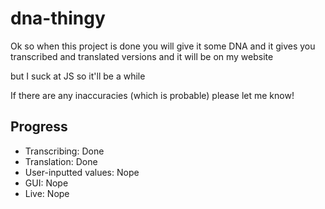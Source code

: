 # dna-thingy
Ok so when this project is done you will give it some DNA and it gives you transcribed and translated versions and it will be on my website

but I suck at JS so it'll be a while

If there are any inaccuracies (which is probable) please let me know!

## Progress
* Transcribing: Done
* Translation: Done
* User-inputted values: Nope
* GUI: Nope
* Live: Nope
